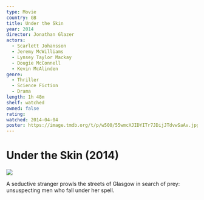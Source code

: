 ```yaml
---
type: Movie
country: GB
title: Under the Skin
year: 2014
director: Jonathan Glazer
actors:
  - Scarlett Johansson
  - Jeremy McWilliams
  - Lynsey Taylor Mackay
  - Dougie McConnell
  - Kevin McAlinden
genre:
  - Thriller
  - Science Fiction
  - Drama
length: 1h 48m
shelf: watched
owned: false
rating:
watched: 2014-04-04
poster: https://image.tmdb.org/t/p/w500/55wmcXJIDYITr7JDijJTdvwSaAv.jpg
---
```


# Under the Skin (2014)

![](https://image.tmdb.org/t/p/w500/55wmcXJIDYITr7JDijJTdvwSaAv.jpg)

A seductive stranger prowls the streets of Glasgow in search of prey: unsuspecting men who fall under her spell.